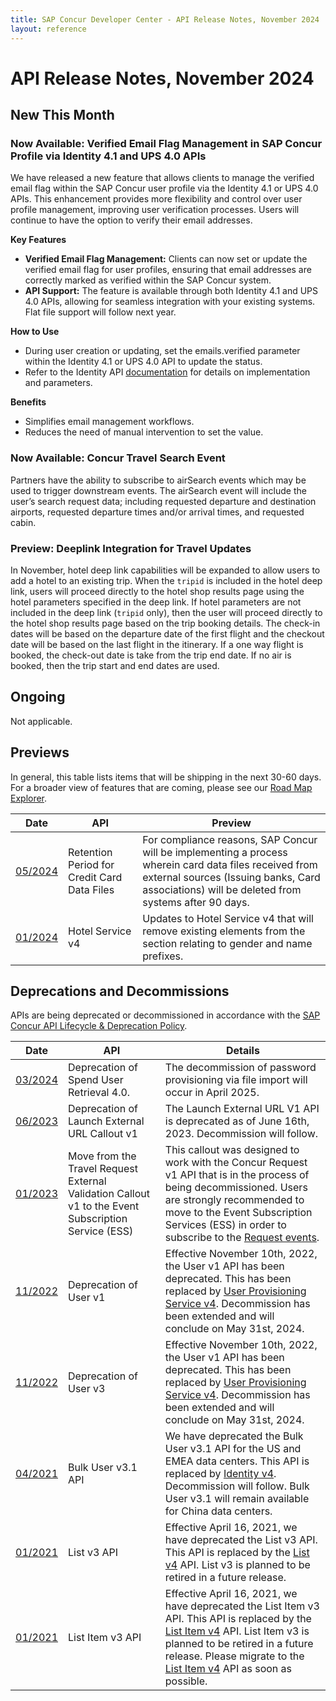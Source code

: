 ```yaml
---
title: SAP Concur Developer Center - API Release Notes, November 2024
layout: reference
---
```

# API Release Notes, November 2024

## New This Month

### Now Available: Verified Email Flag Management in SAP Concur Profile via Identity 4.1 and UPS 4.0 APIs

We have released a new feature that allows clients to manage the verified email flag within the SAP Concur user profile via the Identity 4.1 or UPS 4.0 APIs. This enhancement provides more flexibility and control over user profile management, improving user verification processes. Users will continue to have the option to verify their email addresses.

**Key Features**

* **Verified Email Flag Management:** Clients can now set or update the verified email flag for user profiles, ensuring that email addresses are correctly marked as verified within the SAP Concur system.
* **API Support:** The feature is available through both Identity 4.1 and UPS 4.0 APIs, allowing for seamless integration with your existing systems. Flat file support will follow next year.

**How to Use**

* During user creation or updating, set the emails.verified parameter within the Identity 4.1 or UPS 4.0 API to update the status.
* Refer to the Identity API [documentation](/api-reference/profile/v4.identity.html) for details on implementation and parameters.

**Benefits**

* Simplifies email management workflows.
* Reduces the need of manual intervention to set the value.

### Now Available: Concur Travel Search Event

Partners have the ability to subscribe to airSearch events which may be used to trigger downstream events. The airSearch event will include the user’s search request data; including requested departure and destination airports, requested departure times and/or arrival times, and requested cabin.

### Preview: Deeplink Integration for Travel Updates

In November, hotel deep link capabilities will be expanded to allow users to add a hotel to an existing trip. When the `tripid` is included in the hotel deep link, users will proceed directly to the hotel shop results page using the hotel parameters specified in the deep link. If hotel parameters are not included in the deep link (`tripid` only), then the user will proceed directly to the hotel shop results page based on the trip booking details. The check-in dates will be based on the departure date of the first flight and the checkout date will be based on the last flight in the itinerary. If a one way flight is booked, the check-out date is take from the trip end date. If no air is booked, then the trip start and end dates are used.  

## Ongoing

Not applicable.

## Previews

In general, this table lists items that will be shipping in the next 30-60 days. For a broader view of features that are coming, please see our [Road Map Explorer](https://roadmaps.sap.com/board?PRODUCT=089E017A62AB1EDA94C15F5EDB3400E1&range=CURRENT-LAST#Q3%202024).

Date|API|Preview
---|---|---
[05/2024](/tools-support/release-notes/api/2024-05-09.html)|Retention Period for Credit Card Data Files|For compliance reasons, SAP Concur will be implementing a process wherein card data files received from external sources (Issuing banks, Card associations) will be deleted from systems after 90 days.
[01/2024](/tools-support/release-notes/api/2024-01-11.html)|Hotel Service v4|Updates to Hotel Service v4 that will remove existing elements from the <Profiles> section relating to gender and name prefixes.

## Deprecations and Decommissions

APIs are being deprecated or decommissioned in accordance with the [SAP Concur API Lifecycle & Deprecation Policy](/tools-support/deprecation-policy.html).

Date|API|Details
---|---|---
[03/2024](/tools/support/release-notes/api/2024-03-14.html)|Deprecation of Spend User Retrieval 4.0.|The decommission of password provisioning via file import will occur in April 2025.
[06/2023](/tools-support/release-notes/api/2023-06-02.html)|Deprecation of Launch External URL Callout v1|The Launch External URL V1 API is deprecated as of June 16th, 2023. Decommission will follow.
[01/2023](/tools-support/release-notes/api/2023-01-05.html)|Move from the Travel Request External Validation Callout v1 to the Event Subscription Service (ESS)|This callout was designed to work with the Concur Request v1 API that is in the process of being decommissioned. Users are strongly recommended to move to the Event Subscription Services (ESS) in order to subscribe to the [Request events](https://developer.concur.com/api-reference/ess/v4.event-subscription.html).
[11/2022](/tools-support/release-notes/api/archive/2022-11-10.html)|Deprecation of User v1|Effective November 10th, 2022, the User v1 API has been deprecated. This has been replaced by [User Provisioning Service v4](/api-reference/user-provisioning/v4.user-provisioning.html). Decommission has been extended and will conclude on May 31st, 2024.
[11/2022](/tools-support/release-notes/api/archive/2022-11-10.html)|Deprecation of User v3|Effective November 10th, 2022, the User v1 API has been deprecated. This has been replaced by [User Provisioning Service v4](/api-reference/user-provisioning/v4.user-provisioning.html). Decommission has been extended and will conclude on May 31st, 2024.
[04/2021](/tools-support/release-notes/api/archive/2021-04-16.html#planned-deprecation-bulk-user)|Bulk User v3.1 API|We have deprecated the Bulk User v3.1 API for the US and EMEA data centers. This API is replaced by [Identity v4](/api-reference/profile/v4.identity.html). Decommission will follow. Bulk User v3.1 will remain available for China data centers.
[01/2021](/tools-support/release-notes/api/archive/2021-01-22.html#planned-list-deprecation)|List v3 API|Effective April 16, 2021, we have deprecated the List v3 API. This API is replaced by the [List v4](/api-reference/common/lists/v4.list.html) API. List v3 is planned to be retired in a future release.
[01/2021](/tools-support/release-notes/api/archive/2021-01-22.html#planned-list-item-deprecation)|List Item v3 API|Effective April 16, 2021, we have deprecated the List Item v3 API. This API is replaced by the [List Item v4](/api-reference/common/list-item/v4.list-item.html) API. List Item v3 is planned to be retired in a future release. Please migrate to the [List Item v4](/api-reference/common/list-item/v4.list-item.html) API as soon as possible.
